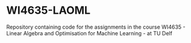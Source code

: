 # WI4635-LAOML
Repository containing code for the assignments in the course WI4635 - Linear Algebra and Optimisation for Machine Learning - at TU Delf
